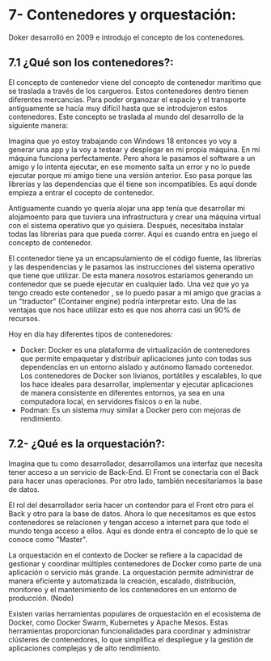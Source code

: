 # 7- Contenedores y orquestación:
Doker desarrolló en 2009 e introdujo el concepto de los contenedores. 

## 7.1 ¿Qué son los contenedores?:
El concepto de contenedor viene del concepto de contenedor marítimo que se traslada a través de los cargueros. Estos contenedores dentro tienen diferentes mercancías. Para poder organozar el espacio y el transporte antiguamente se hacía muy difícil hasta que se introdujeron estos contenedores. Este concepto se traslada al mundo del desarrollo de la siguiente manera: 

Imagina que yo estoy trabajando con Windows 18 entonces yo voy a generar una app y la voy a testear y desplegar en mi propia máquina. En mi máquina funciona perfectamente. Pero ahora le pasamos el software a un amigo y lo intenta ejecutar, en ese momento salta un error y no lo puede ejecutar porque mi amigo tiene una versión anterior. Eso pasa porque las librerías y las dependencias que él tiene son incompatibles. Es aquí donde empieza a entrar el cocepto de contenedor. 

Antiguamente cuando yo quería alojar una app tenía que desarrollar mi alojamoento para que tuviera una infrastructura y crear una máquina virtual con el sistema operativo que yo quisiera. Después, necesitaba instalar todas las librerías para que pueda correr. Aquí es cuando entra en juego el concepto de contenedor. 

El contenedor tiene ya un encapsulamiento de el código fuente, las librerías y las despendencias y le pasamos las instrucciones del sistema operativo que tiene que utilizar. De esta manera nosotros estaríamos generando un contenedor que se puede ejecutar en cualquier lado. Una vez que yo ya tengo creado este contenedor , se lo puedo pasar a mi amigo que gracias a un "traductor" (Container engine) podría interpretar esto. Una de las ventajas que nos hace utilizar esto es que nos ahorra casi un 90% de recursos. 

Hoy en día hay diferentes tipos de contenedores: 
- Docker: Docker es una plataforma de virtualización de contenedores que permite empaquetar y distribuir aplicaciones junto con todas sus dependencias en un entorno aislado y autónomo llamado contenedor. Los contenedores de Docker son livianos, portátiles y escalables, lo que los hace ideales para desarrollar, implementar y ejecutar aplicaciones de manera consistente en diferentes entornos, ya sea en una computadora local, en servidores físicos o en la nube.
- Podman: Es un sistema muy similar a Docker pero con mejoras de rendimiento. 

## 7.2- ¿Qué es la orquestación?:
Imagina que tu como desarrollador, desarrollamos una interfaz que necesita tener acceso a un servicio de Back-End. El Front se conectaría con el Back para hacer unas operaciones. Por otro lado, también necesitaríamos la base de datos. 

El rol del desarrollador sería hacer un contendor para el Front otro para el Back y otro para la base de datos. Ahora lo que necesitamos es que estos contenedores se relacionen y tengan acceso a internet para que todo el mundo tenga acceso a ellos. Aquí es donde entra el concepto de lo que se conoce como "Master". 

La orquestación en el contexto de Docker se refiere a la capacidad de gestionar y coordinar múltiples contenedores de Docker como parte de una aplicación o servicio más grande. La orquestación permite administrar de manera eficiente y automatizada la creación, escalado, distribución, monitoreo y el mantenimiento de los contenedores en un entorno de producción. (Nodo)

Existen varias herramientas populares de orquestación en el ecosistema de Docker, como Docker Swarm, Kubernetes y Apache Mesos. Estas herramientas proporcionan funcionalidades para coordinar y administrar clústeres de contenedores, lo que simplifica el despliegue y la gestión de aplicaciones complejas y de alto rendimiento.
